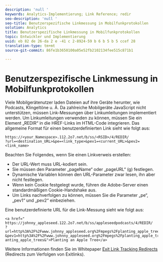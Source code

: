 ```yaml
---
description: 'null '
keywords: Analytics-Implementierung; Link Reference; redir
seo-description: 'null '
seo-title: Benutzerspezifische Linkmessung in Mobilfunkprotokollen
solution: Analytics
title: Benutzerspezifische Linkmessung in Mobilfunkprotokollen
topic: Entwickler und Implementierung
uuid: eb 82 de 26-da 2 e -41 c 2-8924-59 b 6 b 5 b 5 ccef 28
translation-type: tm+mt
source-git-commit: 86fe1b3650100a05e52fb2102134fee515c871b1

---
```



# Benutzerspezifische Linkmessung in Mobilfunkprotokollen

Viele Mobilgerätenutzer laden Dateien auf ihre Geräte herunter, wie Podcasts, Klingeltöne u. Ä. Da zahlreiche Mobilgeräte JavaScript nicht unterstützen, müssen Link-Messungen über Linkumleitungen implementiert werden. Um Linkumleitungen verwenden zu können, müssen Sie ein Element „REDIR“ in die HREF-Links im HTML-Code integrieren. Das allgemeine Format für einen benutzerdefinierten Link sieht wie folgt aus:

```
https://<your_Namespace>.112.2o7.net/b/ss/<RSID>/4/REDIR/
?url=<destination_URL>&pe=<link_type>&pev1=<current_URL>&pev2=<link_name>
```

Beachten Sie Folgendes, wenn Sie einen Linkverweis erstellen:

* Der URL-Wert muss URL-kodiert sein.
* Sie müssen den Parameter „pageName“ oder „pageURL“ (g) festlegen.
* Dynamische Variablen können den URL-Parameter zwar lesen, ihn aber nicht festlegen.
* Wenn kein Cookie festgelegt wurde, führen die Adobe-Server einen standardmäßigen Cookie-Handshake aus.
* Um Links nachverfolgen zu können, müssen Sie die Parameter „pe“, „pev1“ und „pev2“ einbeziehen.

Eine benutzerdefinierte URL für die Link-Messung sieht wie folgt aus:

```
<a href=" https://johnny_appleseed.122.2o7.net/b/ss/appleseedpodcasts/4/REDIR/
?url=http%3A%2F%2Fwww.johnny_appleseed.org%2Fmpegs%2Fplanting_apple_trees.mpeg&pe=lnk_d
&pev1=http%3A%2F%2Fwww.johnny_appleseed.org%2Fmpegs%2Fplanting_apple_trees.mpeg&pev2=pl anting_apple_trees&">Planting an Apple Tree</a>
```

Weitere Informationen finden Sie im Whitepaper [Exit Link Tracking Redirects](https://marketing.adobe.com/resources/help/en_US/whitepapers/redirects/) (Redirects zum Verfolgen von Exitlinks).
